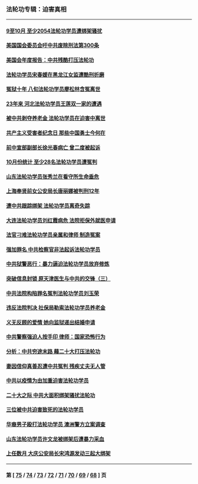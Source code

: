 ### 法轮功专辑：迫害真相
---
#### [9至10月 至少2054法轮功学员遭绑架骚扰](../../pages/nf4379/n13867111.md?11190430) 
#### [美国国会委员会吁中共废除刑法第300条](../../pages/nf4379/n13868121.md?11190430) 
#### [美国会年度报告：中共残酷打压法轮功](../../pages/nf4379/n13867408.md?11190430) 
#### [法轮功学员宋春媛在黑龙江女监遭酷刑折磨](../../pages/nf4379/n13865630.md?11190430) 
#### [冤狱十年 八旬法轮功学员廖松林含冤离世](../../pages/nf4379/n13864239.md?11190430) 
#### [23年来 河北法轮功学员王莲双一家的遭遇](../../pages/nf4379/n13863330.md?11190430) 
#### [被中共剥夺养老金 法轮功学员在迫害中离世](../../pages/nf4379/n13861877.md?11190430) 
#### [共产主义受害者纪念日 那些中国勇士今何在](../../pages/nf4379/n13861994.md?11190430) 
#### [前中宣部副部长徐光春病亡 曾二度被起诉](../../pages/nf4379/n13857638.md?11190430) 
#### [10月份统计 至少28名法轮功学员遭冤判](../../pages/nf4379/n13861128.md?11190430) 
#### [山东法轮功学员张秀兰在看守所生命垂危](../../pages/nf4379/n13860281.md?11190430) 
#### [上海奉贤前女公安局长唐丽娜被判刑12年](../../pages/nf4379/n13859528.md?11190430) 
#### [遭中共跟踪绑架 法轮功学员离奇失踪](../../pages/nf4379/n13856504.md?11190430) 
#### [大连法轮功学员刘红霞病危 法院拒保外就医申请](../../pages/nf4379/n13856678.md?11190430) 
#### [法官刁难法轮功学员亲属和律师 制造冤案](../../pages/nf4379/n13853873.md?11190430) 
#### [强加罪名 中共检察官非法起诉法轮功学员](../../pages/nf4379/n13852456.md?11190430) 
#### [中共狱警恶行：暴力逼迫法轮功学员放弃修炼](../../pages/nf4379/n13851207.md?11190430) 
#### [突破信息封锁 原天津医生与中共的交锋（三）](../../pages/nf4379/n13849718.md?11190430) 
#### [中共法院构陷罪名冤判法轮功学员刘玉荣](../../pages/nf4379/n13850139.md?11190430) 
#### [违反法院判决 社保局勒索法轮功学员养老金](../../pages/nf4379/n13847343.md?11190430) 
#### [义无反顾的爱情 她向监狱递出结婚申请](../../pages/nf4379/n13849716.md?11190430) 
#### [中共警察强迫人按手印 律师：国家恐怖行为](../../pages/nf4379/n13848797.md?11190430) 
#### [分析：中共穷途末路 藉二十大打压法轮功](../../pages/nf4379/n13847577.md?11190430) 
#### [妻因信仰真善忍遭中共冤判 残疾丈夫无人管](../../pages/nf4379/n13844598.md?11190430) 
#### [中共以疫情为由加重迫害法轮功学员](../../pages/nf4379/n13845591.md?11190430) 
#### [二十大之际 中共大面积绑架骚扰法轮功](../../pages/nf4379/n13846381.md?11190430) 
#### [三位被中共迫害致死的法轮功学员](../../pages/nf4379/n13843974.md?11190430) 
#### [华裔男子殴打法轮功学员 澳洲警方立案调查](../../pages/nf4379/n13843606.md?11190430) 
#### [山东法轮功学员许文龙被绑架后遭暴力采血](../../pages/nf4379/n13842524.md?11190430) 
#### [上任数月 大庆公安局长宋鸿源发动三起大绑架](../../pages/nf4379/n13841775.md?11190430) 

---
#### 第 [ [75](./75.md?11190430) / [74](./74.md?11190430) / [73](./73.md?11190430) / [72](./72.md?11190430) / [71](./71.md?11190430) / [70](./70.md?11190430) / [69](./69.md?11190430) / [68](./68.md?11190430) ] 页
